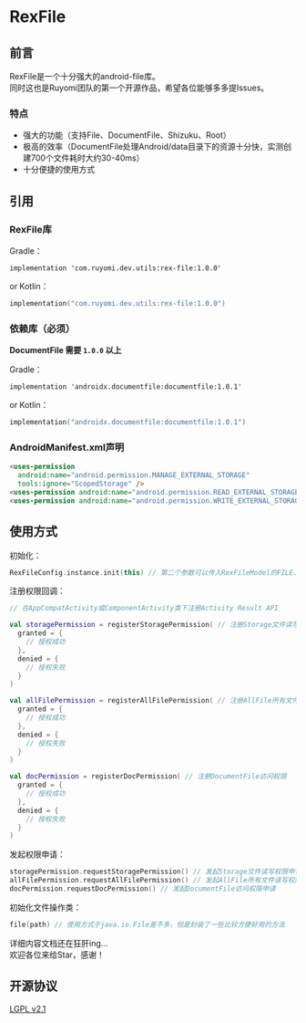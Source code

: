 # RexFile

## 前言
RexFile是一个十分强大的android-file库。  
同时这也是Ruyomi团队的第一个开源作品，希望各位能够多多提Issues。

### 特点
 - 强大的功能（支持File、DocumentFile、Shizuku、Root）
 - 极高的效率（DocumentFile处理Android/data目录下的资源十分快，实测创建700个文件耗时大约30-40ms）
 - 十分便捷的使用方式
   
## 引用

### RexFile库

Gradle：
```Gradle
implementation 'com.ruyomi.dev.utils:rex-file:1.0.0'
```
or
Kotlin：
```Kotlin
implementation("com.ruyomi.dev.utils:rex-file:1.0.0")
```
### 依赖库（必须）
**DocumentFile 需要 `1.0.0` 以上**

Gradle：
```Gradle
implementation 'androidx.documentfile:documentfile:1.0.1'
```
or
Kotlin：
```Kotlin
implementation("androidx.documentfile:documentfile:1.0.1")
```

### AndroidManifest.xml声明
```Html
<uses-permission
  android:name="android.permission.MANAGE_EXTERNAL_STORAGE"
  tools:ignore="ScopedStorage" />
<uses-permission android:name="android.permission.READ_EXTERNAL_STORAGE" />
<uses-permission android:name="android.permission.WRITE_EXTERNAL_STORAGE" />
```

## 使用方式

初始化：
```Kotlin
RexFileConfig.instance.init(this) // 第二个参数可以传入RexFileModel的FILE、DOCUMENT、SHIZUKU、ROOT四种操作模式
```

注册权限回调：
```Kotlin
// 在AppCompatActivity或ComponentActivity类下注册Activity Result API

val storagePermission = registerStoragePermission( // 注册Storage文件读写权限
  granted = {
    // 授权成功
  },
  denied = {
    // 授权失败
  }
)

val allFilePermission = registerAllFilePermission( // 注册AllFile所有文件读写权限
  granted = {
    // 授权成功
  },
  denied = {
    // 授权失败
  }
)

val docPermission = registerDocPermission( // 注册DocumentFile访问权限
  granted = {
    // 授权成功
  },
  denied = {
    // 授权失败
  }
)
```

发起权限申请：
```Kotlin
storagePermission.requestStoragePermission() // 发起Storage文件读写权限申请
allFilePermission.requestAllFilePermission() // 发起AllFile所有文件读写权限申请
docPermission.requestDocPermission() // 发起DocumentFile访问权限申请
```

初始化文件操作类：
```Kotlin
file(path) // 使用方式于java.io.File差不多，但是封装了一些比较方便好用的方法
```

详细内容文档还在狂肝ing...  
欢迎各位来给Star，感谢！

## 开源协议
[LGPL v2.1](https://www.gnu.org/licenses/old-licenses/lgpl-2.1.txt)
